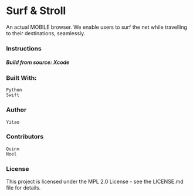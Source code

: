# Surf & Stroll

An actual MOBILE browser. We enable users to surf the net while travelling to their destinations, seamlessly.

### Instructions

##### Build from source: Xcode

### Built With:

    Python
    Swift

### Author

    Yitao
    
### Contributors

    Quinn
    Noel

### License

This project is licensed under the MPL 2.0 License - see the LICENSE.md file for details.
